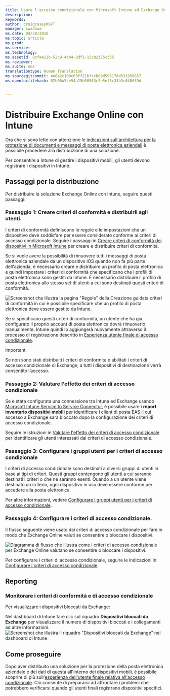 ```yaml
---
title: Usare l'accesso condizionale con Microsoft Intune ed Exchange Online
description: 
keywords: 
author: craigcaseyMSFT
manager: swadhwa
ms.date: 04/28/2016
ms.topic: article
ms.prod: 
ms.service: 
ms.technology: 
ms.assetid: 8cfe421b-52c9-4d44-8df1-15c82375c335
ms.reviewer: 
ms.suite: ems
translationtype: Human Translation
ms.sourcegitcommit: 4e6a2c100c63ff21b7ccb89d59517dd63195b657
ms.openlocfilehash: 82b00a5ce54a25b50563c9e5ef3c33b3c648639d


---
```


# Distribuire Exchange Online con Intune

Ora che si sono lette con attenzione le [indicazioni sull'architettura per la protezione di documenti e messaggi di posta elettronica aziendali](architecture-guidance-for-protecting-company-email-and-documents.md) è possibile procedere alla distribuzione di una soluzione.

Per consentire a Intune di gestire i dispositivi mobili, gli utenti devono registrare i dispositivi in Intune.

## Passaggi per la distribuzione
Per distribuire la soluzione Exchange Online con Intune, seguire questi passaggi:

### Passaggio 1: Creare criteri di conformità e distribuirli agli utenti.
I criteri di conformità definiscono le regole e le impostazioni che un dispositivo deve soddisfare per essere considerato conforme ai criteri di accesso condizionale. Seguire i passaggi in [Creare criteri di conformità dei dispositivi in Microsoft Intune](/intune/deploy-use/create-a-device-compliance-policy-in-microsoft-intune) per creare e distribuire criteri di conformità.

Se si vuole avere la possibilità di rimuovere tutti i messaggi di posta elettronica aziendale da un dispositivo iOS quando non fa più parte dell'azienda, è necessario creare e distribuire un profilo di posta elettronica e quindi impostare i criteri di conformità che specificano che i profili di posta elettronica sono gestiti da Intune. È necessario distribuire il profilo di posta elettronica allo stesso set di utenti a cui sono destinati questi criteri di conformità.

![Screenshot che illustra la pagina "Regole" della Creazione guidata criteri di conformità in cui è possibile specificare che un profilo di posta elettronica deve essere gestito da Intune.](./media/ProtectEmail/Hybrid-Onprem-ExchSrvr-Wizard6.PNG)

Se si specificano questi criteri di conformità, un utente che ha già configurato il proprio account di posta elettronica dovrà rimuoverlo manualmente. Intune quindi lo aggiungerà nuovamente attraverso il processo di registrazione descritto in [Esperienza utente finale di accesso condizionale](end-user-experience-conditional-access.md).

> [!IMPORTANT]
> Se non sono stati distribuiti i criteri di conformità e abilitati i criteri di accesso condizionale di Exchange, a tutti i dispositivi di destinazione verrà consentito l’accesso.

### Passaggio 2: Valutare l'effetto dei criteri di accesso condizionale
Se è stata configurata una connessione tra Intune ed Exchange usando [Microsoft Intune Service to Service Connector](/intune/deploy-use/intune-service-to-service-exchange-connector), è possibile usare i **report inventario dispositivi mobili** per identificare i client di posta EAS il cui accesso a Exchange sarà bloccato dopo la configurazione dei criteri di accesso condizionale.

Seguire le istruzioni in [Valutare l'effetto dei criteri di accesso condizionale](/intune/deploy-use/restrict-access-to-exchange-online-with-microsoft-intune#configure-conditional-access) per identificare gli utenti interessati dai criteri di accesso condizionale.

### Passaggio 3: Configurare i gruppi utenti per i criteri di accesso condizionale
I criteri di accesso condizionale sono destinati a diversi gruppi di utenti in base ai tipi di criteri. Questi gruppi contengono gli utenti a cui saranno destinati i criteri o che ne saranno esenti. Quando a un utente viene destinato un criterio, ogni dispositivo in uso deve essere conforme per accedere alla posta elettronica.

Per altre informazioni, vedere [Configurare i gruppi utenti per i criteri di accesso condizionale](/intune/deploy-use/restrict-access-to-exchange-online-with-microsoft-intune#configure-conditional-access).

### Passaggio 4: Configurare i criteri di accesso condizionale.
Il flusso seguente viene usato dai criteri di accesso condizionale per fare in modo che Exchange Online valuti se consentire o bloccare i dispositivi.

![Diagramma di flusso che illustra come i criteri di accesso condizionale per Exchange Online valutano se consentire o bloccare i dispositivi.](./media/ProtectEmail/conditional-access-8-1.png)

Per configurare i criteri di accesso condizionale, seguire le indicazioni in [Configurare i criteri di accesso condizionale](/intune/deploy-use/restrict-access-to-exchange-online-with-microsoft-intune#configure-conditional-access).



## Reporting

### Monitorare i criteri di conformità e di accesso condizionale
Per visualizzare i dispositivi bloccati da Exchange:

Nel dashboard di Intune fare clic sul riquadro **Dispositivi bloccati da Exchange** per visualizzare il numero di dispositivi bloccati e i collegamenti ad altre informazioni.
![Screenshot che illustra il riquadro "Dispositivi bloccati da Exchange" nel dashboard di Intune](./media/ProtectEmail/intune-sa-6blocked-devices.PNG)



## Come proseguire
Dopo aver distribuito una soluzione per la protezione della posta elettronica aziendale e dei dati di questa all'interno dei dispositivi mobili, è possibile scoprire di più sull'[esperienza dell'utente finale relativa all'accesso condizionale](end-user-experience-conditional-access.md). Ciò consente di prepararsi ad affrontare i problemi che potrebbero verificarsi quando gli utenti finali registrano dispositivi specifici.



<!--HONumber=Jul16_HO1-->


